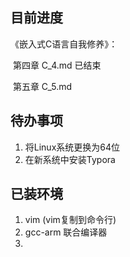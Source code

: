 ## 目前进度

《嵌入式C语言自我修养》：

​		第四章 C_4.md  已结束

​		第五章 C_5.md

## 待办事项

1. 将Linux系统更换为64位
2. 在新系统中安装Typora

## 已装环境

1. vim (vim复制到命令行)
2. gcc-arm 联合编译器
3. 